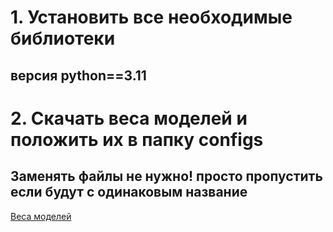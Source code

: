 # 1. Установить все необходимые библиотеки 
## версия python==3.11
# 2. Скачать веса моделей и положить их в папку configs
## Заменять файлы не нужно! просто пропустить если будут с одинаковым название
[Веса моделей](https://drive.google.com/file/d/13myx7bhinDKP5Oj0mzKXBIICyvAhp1gA/view?usp=sharing)
